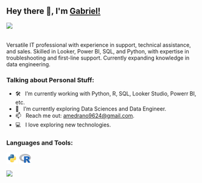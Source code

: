 ## Hey there 👋, I'm [Gabriel!](https://github.com/Gabriel96-G)

<img src="https://user-images.githubusercontent.com/74038190/221352995-5ac18bdf-1a19-4f99-bbb6-77559b220470.gif" width="400">
<br><br>

Versatile IT professional with experience in support, technical assistance, and sales. Skilled in Looker, Power BI, SQL, and Python, with expertise in troubleshooting and first-line support. Currently expanding knowledge in data engineering.

### Talking about Personal Stuff:

- 🛠 &nbsp; I’m currently working with Python, R, SQL, Looker Studio, Powerr BI, etc.
- 🚀 &nbsp; I’m currently exploring Data Sciences and Data Engineer.
- 📫 &nbsp; Reach me out: amedrano9624@gmail.com.
- 💻 &nbsp; I love exploring new technologies.

### Languages and Tools:
<code><img height="30" src="https://raw.githubusercontent.com/github/explore/80688e429a7d4ef2fca1e82350fe8e3517d3494d/topics/python/python.png" alt="python"></code>
<code><img height="30" src="https://raw.githubusercontent.com/github/explore/80688e429a7d4ef2fca1e82350fe8e3517d3494d/topics/r/r.png" alt="r"></code>

<img src="https://user-images.githubusercontent.com/74038190/212750672-2f3f2b50-c84f-4ed8-a60a-849ae69ff9df.gif" width="500">
<br><br>

</div>
